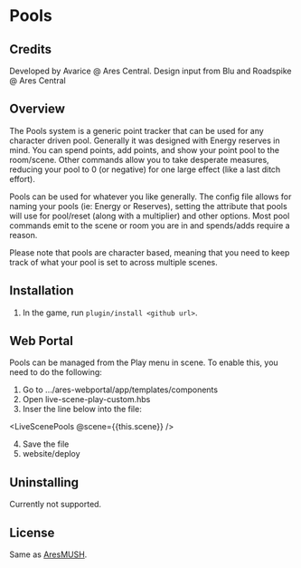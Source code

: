 # Pools

## Credits
Developed by Avarice @ Ares Central. Design input from Blu and Roadspike @ Ares Central

## Overview

The Pools system is a generic point tracker that can be used for any character driven pool. Generally it was designed with Energy reserves in mind. You can spend points, add points, and show your point pool to the room/scene. Other commands allow you to take desperate measures, reducing your pool to 0 (or negative) for one large effect (like a last ditch effort). 

Pools can be used for whatever you like generally. The config file allows for naming your pools (ie: Energy or Reserves), setting the attribute that pools will use for pool/reset (along with a multiplier) and other options. Most pool commands emit to the scene or room you are in and spends/adds require a reason. 

Please note that pools are character based, meaning that you need to keep track of what your pool is set to across multiple scenes.

## Installation

1. In the game, run `plugin/install <github url>`.

## Web Portal

Pools can be managed from the Play menu in scene. To enable this, you need to do the following:

1. Go to .../ares-webportal/app/templates/components
2. Open live-scene-play-custom.hbs
3. Inser the line below into the file:

<LiveScenePools @scene={{this.scene}} />

4. Save the file
5. website/deploy

## Uninstalling

Currently not supported.

## License

Same as [AresMUSH](https://aresmush.com/license).